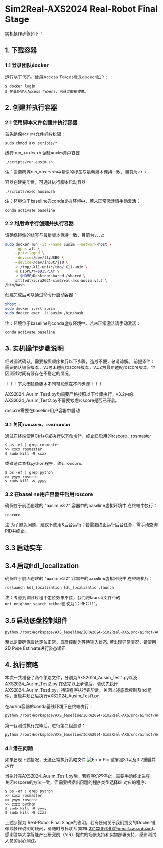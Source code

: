 # Sim2Real-AXS2024 Real-Robot Final Stage


实机操作步骤如下：


## 1. 下载容器
### 1.1 登录团队docker

运行以下代码，使用Access Tokens登录docker账户：
```
$ docker login
$ 在此处键入Access Tokens，已通过邮箱提供。
```

## 2. 创建并执行容器
### 2.1 使用脚本文件创建并执行容器
首先确保scripts文件拥有权限：
```
sudo chmod a+x scripts/*
```
运行 run_ausim.sh 创建ausim用户容器
```
./scripts/run_ausim.sh
```
注：需要确保run_ausim.sh中镜像的标签与最新版本保持一致，目前为`v3.2`

容器创建完毕后，可通过执行脚本启动容器
```
./scripts/exec_ausim.sh
```
注：环境位于baseline的conda虚拟环境中，若未正常激活请手动激活：
```
conda activate baseline
```

### 2.2 利用命令行创建并执行容器
请确保镜像的标签与最新版本保持一致，目前为`v3.2`:
```bash
sudo docker run -it --name ausim --network=host \
    --gpus all \
    --privileged \
    --device=/dev/ttyUSB0 \
    --device=/dev/input/js0 \
    -v /tmp/.X11-unix:/tmp/.X11-unix \
    -e DISPLAY=$DISPLAY \
    -v $HOME/Desktop/shared:/shared \
    littledt/icra2024-sim2real-axs-ausim:v3.2 \
/bin/bash
```
创建完成后可以通过命令行启动容器：
```bash
xhost +
sudo docker start ausim
sudo docker exec -it ausim /bin/bash
```
注：环境位于baseline的conda虚拟环境中，若未正常激活请手动激活：
```
conda activate baseline
```

## 3. 实机操作步骤说明
经过调试确认，需要按照顺序执行以下步骤，造成不便，敬请谅解。
前提条件：需要确认镜像版本，v3为未适配roscore版本，v3.2为最新适配roscore版本，但因测试时间有限存在不稳定的情况。

！！！下文因镜像版本不同可能存在不同步骤！！！ <br /> 

AXS2024_Ausim_Test1.py均需要严格按照以下步骤执行，v3.2内的AXS2024_Ausim_Test2.py不需要考虑roscore是否已开启。

roscore需要在baseline用户容器中启动

### 3.1 关闭roscore、rosmaster
通过在终端使用Ctrl+C或执行以下命令行，终止已启用的roscore、rosmaster

```
$ ps -ef | grep rosmaster
>> xxxx rosmaster
$ sudo kill -9 xxxx
```
或者通过查找python程序，终止roscore:
```
$ ps -ef | grep python
>> yyyy roscore
$ sudo kill -9 yyyy
```

### 3.2 在baseline用户容器中启用roscore
确保位于前面创建的 "ausim:v3.2" 容器中的baseline虚拟环境中
在终端中执行：
```bash
roscore
```
注:为了避免问题，建议不使用&后台运行；若需要终止运行后台任务，需手动查询PID并终止。


## 3.3 启动实车
## 3.4 启动hdl_localization

确保位于前面创建的 "ausim:v3.2" 容器中的baseline虚拟环境中,在终端执行：

```bash
roslaunch hdl_localization hdl_localization.launch
```

**注**：考虑到调试过程中定位效果不佳，我们将launch文件中的`ndt_neighbor_search_method`更改为"DIRECT1"。

## 3.5 启动底盘控制组件

```bash
python /root/Workspace/AXS_baseline/ICRA2024-Sim2Real-AXS/src/airbot/Ausim/ros_base_control.py
```
至此需要确保雷达定位正常，底盘控制为等待输入状态.
若出现异常情况，请使用2D Pose Estimate进行姿态矫正.

## 4. 执行策略

本次一共准备了两个策略文件，分别为AXS2024_Ausim_Test1.py以及AXS2024_Ausim_Test2.py
在做完以上步骤后，请优先执行AXS2024_Ausim_Test1.py，待该程序执行完毕后，关闭上述底盘控制及hdl组件，重启并矫正后执行AXS2024_Ausim_Test1.py.

在ausim容器的conda基线环境下在终端执行：

```bash
python /root/Workspace/AXS_baseline/ICRA2024-Sim2Real-AXS/src/airbot/Ausim/AXS2024_Ausim_Test1.py
```

第一组测试执行完毕后，进行第二组测试：
```bash
python /root/Workspace/AXS_baseline/ICRA2024-Sim2Real-AXS/src/airbot/Ausim/AXS2024_Ausim_Test2.py
```

### 4.1 潜在问题
如果出现下述情况，无法正常执行策略文件
![Error Pic](assets/error1.png)
请按照3.1以及3.2重启并运行

当执行完AXS2024_Ausim_Test1.py后，若程序仍不停止，需要手动终止进程，关闭roscore的方法一致，但需要根据出问题的程序类型选择kill对应的程序.
```
$ ps -ef | grep python
>> xxxx rosmaster
>> yyyy roscore
>> zzzz python
$ sudo kill -9 yyyy
$ sudo kill -9 zzzz
```


上述步骤为 Real-Robot Final Stage的说明。若有任何关于我们提交的Docker镜像或操作说明的疑问，请随时与我联系(邮箱:2310295083@email.szu.edu.cn)。
感谢清华大学智能产业研究院（AIR）提供的场景支持和实物部署支持，感谢测试人员的耐心测试。

